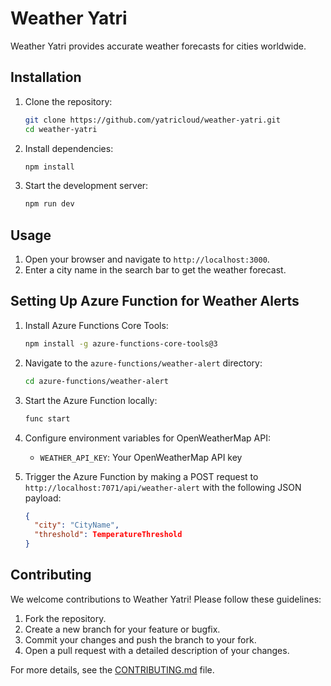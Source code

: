# Weather Yatri

Weather Yatri provides accurate weather forecasts for cities worldwide.

## Installation

1. Clone the repository:
   ```sh
   git clone https://github.com/yatricloud/weather-yatri.git
   cd weather-yatri
   ```

2. Install dependencies:
   ```sh
   npm install
   ```

3. Start the development server:
   ```sh
   npm run dev
   ```

## Usage

1. Open your browser and navigate to `http://localhost:3000`.
2. Enter a city name in the search bar to get the weather forecast.

## Setting Up Azure Function for Weather Alerts

1. Install Azure Functions Core Tools:
   ```sh
   npm install -g azure-functions-core-tools@3
   ```

2. Navigate to the `azure-functions/weather-alert` directory:
   ```sh
   cd azure-functions/weather-alert
   ```

3. Start the Azure Function locally:
   ```sh
   func start
   ```

4. Configure environment variables for OpenWeatherMap API:
   - `WEATHER_API_KEY`: Your OpenWeatherMap API key

5. Trigger the Azure Function by making a POST request to `http://localhost:7071/api/weather-alert` with the following JSON payload:
   ```json
   {
     "city": "CityName",
     "threshold": TemperatureThreshold
   }
   ```

## Contributing

We welcome contributions to Weather Yatri! Please follow these guidelines:

1. Fork the repository.
2. Create a new branch for your feature or bugfix.
3. Commit your changes and push the branch to your fork.
4. Open a pull request with a detailed description of your changes.

For more details, see the [CONTRIBUTING.md](CONTRIBUTING.md) file.

